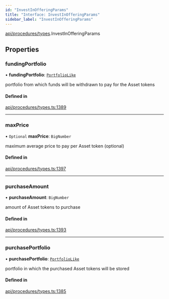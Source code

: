 ```yaml
---
id: "InvestInOfferingParams"
title: "Interface: InvestInOfferingParams"
sidebar_label: "InvestInOfferingParams"
---
```


[api/procedures/types](../../../../../modules/API/Procedures/Types/Types.md).InvestInOfferingParams

## Properties

### fundingPortfolio

• **fundingPortfolio**: [`PortfolioLike`](../../../../../modules/API/Entities/Types/Types.md#portfoliolike)

portfolio from which funds will be withdrawn to pay for the Asset tokens

#### Defined in

[api/procedures/types.ts:1389](https://github.com/PolymeshAssociation/polymesh-sdk/blob/fedc4714f/src/api/procedures/types.ts#L1389)

___

### maxPrice

• `Optional` **maxPrice**: `BigNumber`

maximum average price to pay per Asset token (optional)

#### Defined in

[api/procedures/types.ts:1397](https://github.com/PolymeshAssociation/polymesh-sdk/blob/fedc4714f/src/api/procedures/types.ts#L1397)

___

### purchaseAmount

• **purchaseAmount**: `BigNumber`

amount of Asset tokens to purchase

#### Defined in

[api/procedures/types.ts:1393](https://github.com/PolymeshAssociation/polymesh-sdk/blob/fedc4714f/src/api/procedures/types.ts#L1393)

___

### purchasePortfolio

• **purchasePortfolio**: [`PortfolioLike`](../../../../../modules/API/Entities/Types/Types.md#portfoliolike)

portfolio in which the purchased Asset tokens will be stored

#### Defined in

[api/procedures/types.ts:1385](https://github.com/PolymeshAssociation/polymesh-sdk/blob/fedc4714f/src/api/procedures/types.ts#L1385)

